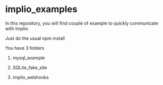 # implio_examples 


In this repository, you will find couple of example to quickly communicate with Implio.

Just do the usual 
npm install

You have 3 folders

1. mysql_example

2. SQLite_fake_site

3. implio_webhooks

